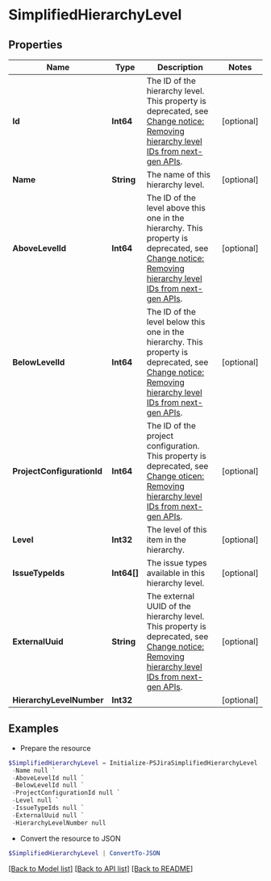 # SimplifiedHierarchyLevel
## Properties

Name | Type | Description | Notes
------------ | ------------- | ------------- | -------------
**Id** | **Int64** | The ID of the hierarchy level. This property is deprecated, see [Change notice: Removing hierarchy level IDs from next-gen APIs](https://developer.atlassian.com/cloud/jira/platform/change-notice-removing-hierarchy-level-ids-from-next-gen-apis/). | [optional] 
**Name** | **String** | The name of this hierarchy level. | [optional] 
**AboveLevelId** | **Int64** | The ID of the level above this one in the hierarchy. This property is deprecated, see [Change notice: Removing hierarchy level IDs from next-gen APIs](https://developer.atlassian.com/cloud/jira/platform/change-notice-removing-hierarchy-level-ids-from-next-gen-apis/). | [optional] 
**BelowLevelId** | **Int64** | The ID of the level below this one in the hierarchy. This property is deprecated, see [Change notice: Removing hierarchy level IDs from next-gen APIs](https://developer.atlassian.com/cloud/jira/platform/change-notice-removing-hierarchy-level-ids-from-next-gen-apis/). | [optional] 
**ProjectConfigurationId** | **Int64** | The ID of the project configuration. This property is deprecated, see [Change oticen: Removing hierarchy level IDs from next-gen APIs](https://developer.atlassian.com/cloud/jira/platform/change-notice-removing-hierarchy-level-ids-from-next-gen-apis/). | [optional] 
**Level** | **Int32** | The level of this item in the hierarchy. | [optional] 
**IssueTypeIds** | **Int64[]** | The issue types available in this hierarchy level. | [optional] 
**ExternalUuid** | **String** | The external UUID of the hierarchy level. This property is deprecated, see [Change notice: Removing hierarchy level IDs from next-gen APIs](https://developer.atlassian.com/cloud/jira/platform/change-notice-removing-hierarchy-level-ids-from-next-gen-apis/). | [optional] 
**HierarchyLevelNumber** | **Int32** |  | [optional] 

## Examples

- Prepare the resource
```powershell
$SimplifiedHierarchyLevel = Initialize-PSJiraSimplifiedHierarchyLevel  -Id null `
 -Name null `
 -AboveLevelId null `
 -BelowLevelId null `
 -ProjectConfigurationId null `
 -Level null `
 -IssueTypeIds null `
 -ExternalUuid null `
 -HierarchyLevelNumber null
```

- Convert the resource to JSON
```powershell
$SimplifiedHierarchyLevel | ConvertTo-JSON
```

[[Back to Model list]](../README.md#documentation-for-models) [[Back to API list]](../README.md#documentation-for-api-endpoints) [[Back to README]](../README.md)

